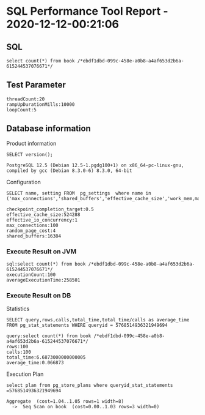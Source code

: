 # SQL Performance Tool Report - 2020-12-12-00:21:06

## SQL

```
select count(*) from book /*ebdf1dbd-099c-458e-a0b8-a4af653d2b6a-615244537076671*/
```

## Test Parameter

```
threadCount:20
rampUpDurationMills:10000
loopCount:5
```

## Database information

Product information

```
SELECT version();

PostgreSQL 12.5 (Debian 12.5-1.pgdg100+1) on x86_64-pc-linux-gnu, compiled by gcc (Debian 8.3.0-6) 8.3.0, 64-bit
```

Configuration

```
SELECT name, setting FROM  pg_settings  where name in ('max_connections','shared_buffers','effective_cache_size','work_mem,maintenance_work_mem','checkpoint_segments','checkpoint_completion_target','fsync,synchronous_commit','random_page_cost','effective_io_concurrency') 

checkpoint_completion_target:0.5
effective_cache_size:524288
effective_io_concurrency:1
max_connections:100
random_page_cost:4
shared_buffers:16384
```
### Execute Result on JVM

```
sql:select count(*) from book /*ebdf1dbd-099c-458e-a0b8-a4af653d2b6a-615244537076671*/
executionCount:100
averageExecutionTime:258501
```

### Execute Result on DB

Statistics

```
SELECT query,rows,calls,total_time,total_time/calls as average_time FROM pg_stat_statements WHERE queryid = 5768514936321949694

query:select count(*) from book /*ebdf1dbd-099c-458e-a0b8-a4af653d2b6a-615244537076671*/
rows:100
calls:100
total_time:6.6873000000000005
average_time:0.066873
```

Execution Plan

```
select plan from pg_store_plans where queryid_stat_statements =5768514936321949694

Aggregate  (cost=1.04..1.05 rows=1 width=8)
  ->  Seq Scan on book  (cost=0.00..1.03 rows=3 width=0)
```
